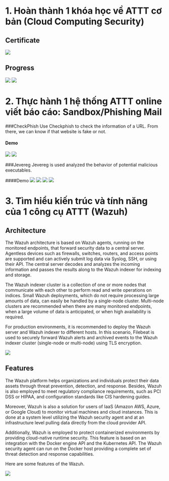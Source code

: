 # 1. Hoàn thành 1 khóa học về ATTT cơ bản (Cloud Computing Security)
## Certificate
![](images/certificate.png)

## Progress
![](images/progress1.png)
![](images/progress2.png)

# 2. Thực hành 1 hệ thống ATTT online viết báo cáo: Sandbox/Phishing Mail 
###CheckPhish
Use Checkphish to check the information of a URL. From there, we can know if that website is fake or not.

#### Demo

![](images/checkphish1.png)
![](images/checkphish2.png)

###Jevereg
Jevereg is used analyzed the behavior of potential malicious executables.

####Demo
![](images/jevereg1.png)
![](images/jevereg2.png)
![](images/jevereg3.png)
![](images/jevereg4.png)


# 3. Tìm hiểu kiến trúc và tính năng của 1 công cụ ATTT (Wazuh)

## Architecture
The Wazuh architecture is based on Wazuh agents, running on the monitored endpoints, that forward security data to a central server. Agentless devices such as firewalls, switches, routers, and access points are supported and can actively submit log data via Syslog, SSH, or using their API. The central server decodes and analyzes the incoming information and passes the results along to the Wazuh indexer for indexing and storage.

The Wazuh indexer cluster is a collection of one or more nodes that communicate with each other to perform read and write operations on indices. Small Wazuh deployments, which do not require processing large amounts of data, can easily be handled by a single-node cluster. Multi-node clusters are recommended when there are many monitored endpoints, when a large volume of data is anticipated, or when high availability is required.

For production environments, it is recommended to deploy the Wazuh server and Wazuh indexer to different hosts. In this scenario, Filebeat is used to securely forward Wazuh alerts and archived events to the Wazuh indexer cluster (single-node or multi-node) using TLS encryption.

![](images/wazuh-architecturearchitecture.png)

## Features

The Wazuh platform helps organizations and individuals protect their data assets through threat prevention, detection, and response. Besides, Wazuh is also employed to meet regulatory compliance requirements, such as PCI DSS or HIPAA, and configuration standards like CIS hardening guides.

Moreover, Wazuh is also a solution for users of IaaS (Amazon AWS, Azure, or Google Cloud) to monitor virtual machines and cloud instances. This is done at a system level utilizing the Wazuh security agent and at an infrastructure level pulling data directly from the cloud provider API.

Additionally, Wazuh is employed to protect containerized environments by providing cloud-native runtime security. This feature is based on an integration with the Docker engine API and the Kubernetes API. The Wazuh security agent can run on the Docker host providing a complete set of threat detection and response capabilities.

Here are some features of the Wazuh.

![](images/wazuh-features.png)